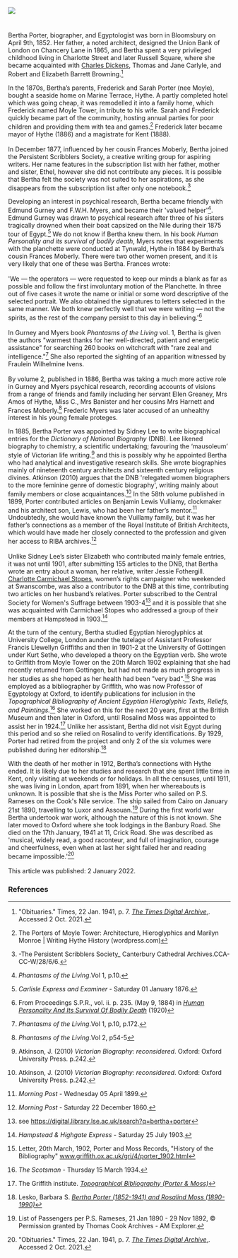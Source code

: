 <a href="https://beta.kent-maps.online"><img src="https://beta.kent-maps.online/juncture/ve-button.png"></a>

<param ve-config title="Bertha Porter (1852-1941)" author=" Michelle Crowther" layout="vtl" banner="/images/banners/19c.jpg">

<param ve-entity eid="Q967166" aliases="Hythe">

#

Bertha Porter, biographer, and Egyptologist was born in Bloomsbury on April 9th, 1852. Her father, a noted architect, designed the Union Bank of London on Chancery Lane in 1865, and Bertha spent a very privileged childhood living in Charlotte Street and later Russell Square, where she became acquainted with [Charles Dickens](/dickens/dickens-biography), Thomas and Jane Carlyle, and Robert and Elizabeth Barrett Browning.[^ref1] 
<param ve-image url="https://upload.wikimedia.org/wikipedia/commons/a/aa/Dickens_Gurney_head.jpg" label="Charles Dickens c.1867-8" attribution="Jeremiah Gurney, Public domain, via Wikimedia Commons">

In the 1870s, Bertha’s parents, Frederick and Sarah Porter (nee Moyle), bought a seaside home on Marine Terrace, Hythe. A partly completed hotel which was going cheap, it was remodelled it into a family home, which Frederick named Moyle Tower, in tribute to his wife. Sarah and Frederick quickly became part of the community, hosting annual parties for poor children and providing them with tea and games.[^ref2] Frederick later became mayor of Hythe (1886) and a magistrate for Kent (1888).  
<br>
In December 1877, influenced by her cousin Frances Moberly, Bertha joined the Persistent Scribblers Society, a creative writing group for aspiring writers. Her name features in the subscription list with her father, mother and sister, Ethel,   however she did not contribute any pieces. It is possible that Bertha felt the society was not suited to her aspirations, as she disappears from the subscription list after only one notebook.[^ref3] 
<param ve-image url="https://stor.artstor.org/stor/573d7807-f4c0-40b9-ad07-e65b737daf4f" label="The Parade, Hythe with Moyle Tower" attribution="The Photochrom Co. Ltd">

Developing an interest in psychical research, Bertha became friendly with Edmund Gurney and F.W.H. Myers, and became their 'valued helper'[^ref4]. Edmund Gurney was drawn to psychical research after three of his sisters tragically drowned when their boat capsized on the Nile during their 1875 tour of Egypt.[^ref5]  We do not know if Bertha knew them. In his book _Human Personality and its survival of bodily death_, Myers notes that experiments with the planchette were conducted at Tynwald, Hythe in 1884 by Bertha’s cousin Frances Moberly. There were two other women present, and it is very likely that one of these was Bertha. Frances wrote:
<br><br>
'We — the operators — were requested to keep our minds a blank as far as possible and follow the first involuntary motion of the Planchette. In three out of five cases it wrote the name or initial or some word descriptive of the selected portrait. We also obtained the signatures to letters selected in the same manner. We both knew perfectly well that we were writing — not the spirits, as the rest of the company persist to this day in believing.'[^ref6]
<br><br>
In Gurney and Myers book _Phantasms of the Living_ vol. 1, Bertha is given the authors "warmest thanks for her well-directed, patient and energetic assistance" for searching 260 books on witchcraft with "rare zeal and intelligence."[^ref7] She also reported the sighting of an apparition witnessed by Fraulein Wilhelmine Ivens.
<br><br>
By volume 2, published in 1886, Bertha was taking a much more active role in Gurney and Myers psychical research, recording accounts of visions from a range of friends and family including her servant Ellen Greaney, Mrs Amos of Hythe, Miss C., Mrs Banister and her cousins Mrs Harnett and Frances Moberly.[^ref8]  Frederic Myers was later accused of an unhealthy interest in his young female proteges. 
<param ve-image url="https://upload.wikimedia.org/wikipedia/commons/4/4e/Frederic_Myers_Photograph.png" label="Frederic Myers" attribution="S. R. Morgan., Public domain, via Wikimedia Commons">

In 1885, Bertha Porter was appointed by Sidney Lee to write biographical entries for the _Dictionary of National Biography_ (DNB). Lee likened biography to chemistry, a scientific undertaking; favouring the ‘mausoleum’ style of Victorian life writing.[^ref14] and this is possibly why he appointed Bertha who had analytical and investigative research skills.  She wrote biographies mainly of nineteenth century architects and sixteenth century religious divines. Atkinson (2010) argues that the DNB 'relegated women biographers to the more feminine genre of domestic biography', writing mainly about family members or close acquaintances.[^ref9] In the 58th volume published in 1899, Porter contributed articles on Benjamin Lewis Vulliamy, clockmaker and his architect son, Lewis, who had been her father’s mentor.[^ref10]  Undoubtedly, she would have known the Vuillamy family, but it was her father’s connections as a member of the Royal Institute of British Architects, which would have made her closely connected to the profession and given her access to RIBA archives.[^ref11]  
<br>
Unlike Sidney Lee’s sister Elizabeth who contributed mainly female entries, it was not until 1901, after submitting 155 articles to the DNB, that Bertha wrote an entry about a woman, her relative, writer Jessie Fothergill.  [Charlotte Carmichael Stopes](/19c/19c-stopes-biography), women’s rights campaigner who weekended at Swanscombe, was also a contributor to the DNB at this time, contributing two articles on her husband’s relatives. Porter subscribed to the Central Society for Women's Suffrage between 1903-4[^ref12]  and it is possible that she was acquainted with Carmichael Stopes who addressed a group of their members at Hampstead in 1903.[^ref13]  
<param ve-image url="https://upload.wikimedia.org/wikipedia/commons/a/ae/Oxford_Dictionary_of_National_Biography_volumes.jpg" label="Oxford Dictionary of National Biography" attribution="The original uploader was Mgoutsidou at Greek Wikipedia., CC BY-SA 3.0, via Wikimedia Commons">

At the turn of the century, Bertha studied Egyptian hieroglyphics at University College, London aunder the tutelage of Assistant Professor Francis Llewellyn Griffiths and then in 1901-2 at the University of Gottingen under Kurt Sethe, who developed a theory on the Egyptian verb. She wrote to Griffith from Moyle Tower on the 20th March 1902 explaining that she had recently returned from Gottingen, but had not made as much progress in her studies as she hoped as her health had been "very bad".[^ref15] She was employed as a bibliographer by Griffith, who was now Professor of Egyptology at Oxford, to identify publications for inclusion in the _Topographical Bibliography of Ancient Egyptian Hieroglyphic Texts, Reliefs, and Paintings._[^ref16] She worked on this for the next 20 years, first at the British Museum and then later in Oxford, until Rosalind Moss was appointed to assist her in 1924.[^ref17] Unlike her assistant, Bertha did not visit Egypt during this period and so she relied on Rosalind to verify identifications. By 1929, Porter had retired from the project and only 2 of the six volumes were published during her editorship.[^ref18] 
<param ve-image url="https://upload.wikimedia.org/wikipedia/commons/e/eb/Karanog_altar.PNG" label="Karanog Altar" attribution="From Karanòg : the Meroitic inscriptions of Shablul and Karanòg by Francis Llewellyn Griffith, Public domain, via Wikimedia Commons">

With the death of her mother in 1912, Bertha’s connections with Hythe ended. It is likely due to her studies and research that she spent little time in Kent, only visiting at weekends or for holidays. In all the censuses, until 1911, she was living in London, apart from 1891, when her whereabouts is unknown. It is possible that she is the Miss Porter who sailed on P.S. Rameses on the Cook's Nile service. The ship sailed from Cairo on January 21st 1890, travelling to Luxor and Assouan.[^ref19] During the first world war Bertha undertook war work, although the nature of this is not known. She later moved to Oxford where she took lodgings in the Banbury Road. She died on the 17th January, 1941 at 11, Crick Road. She was described as 'musical, widely read, a good raconteur, and full of imagination, courage and cheerfulness, even when at last her sight failed her and reading became impossible.'[^ref20] 
<br><br>
This article was published: 2 January 2022.
<param ve-image url="https://stor.artstor.org/stor/44468ea4-cc7a-44c7-8390-ebf9f8ec8db8" label="Marine Parade, Hythe with Moyle Tower c.1914" attribution="Kent Maps Online Postcard Collection">


### References

[^ref1]:  "Obituaries." Times, 22 Jan. 1941, p. 7. [_The Times Digital Archive_,](link.gale.com/apps/doc/CS119355446/GDCS?u=ccc_uni&sid=bookmark-GDCS&xid=07417704). Accessed 2 Oct. 2021.
[^ref2]: The Porters of Moyle Tower: Architecture, Hieroglyphics and Marilyn Monroe | Writing Hythe History (wordpress.com)   
[^ref3]: -The Persistent Scribblers Society_ Canterbury Cathedral Archives.CCA-CC-W/28/6/6.  
[^ref4]: _Phantasms of the Living_.Vol 1, p.10. 
[^ref5]:  _Carlisle Express and Examiner_ - Saturday 01 January 1876. 
[^ref6]: From Proceedings S.P.R., vol. ii. p. 235. (May 9, 1884) in [_Human Personality And Its Survival Of Bodily Death_](https://archive.org/details/in.ernet.dli.2015.150966) (1920)    
[^ref7]: _Phantasms of the Living_.Vol 1, p.10, p.172. 
[^ref8]: _Phantasms of the Living_.Vol 2, p54-5
[^ref9]: Atkinson, J. (2010) _Victorian Biography: reconsidered_. Oxford: Oxford University Press. p.242.
[^ref10]:  _Morning Post_ - Wednesday 05 April 1899.   
[^ref11]:  _Morning Post_ - Saturday 22 December 1860.   
[^ref12]:  see https://digital.library.lse.ac.uk/search?q=bertha+porter    
[^ref13]:  _Hampstead & Highgate Express_ - Saturday 25 July 1903.   
[^ref14]: Atkinson, J. (2010) _Victorian Biography: reconsidered_. Oxford: Oxford University Press. p.242. 
[^ref15]: Letter, 20th March, 1902, Porter and Moss Records, "History of the Bibliography" www.griffith.ox.ac.uk/gri/4/porter_1902.html
[^ref16]:  _The Scotsman_ - Thursday 15 March 1934.   
[^ref17]:  The Griffith institute. [_Topographical Bibliography (Porter & Moss)_](http://www.griffith.ox.ac.uk/topbib.HTML)   
[^ref18]:  Lesko, Barbara S. [_Bertha Porter (1852-1941) and Rosalind Moss (1890-1990)_](https://www.brown.edu/Research/Breaking_Ground/bios/Moss_Rosalind.pdf)   
[^ref19]: List of Passengers per P.S. Rameses, 21 Jan 1890 - 29 Nov 1892, © Permission granted by Thomas Cook Archives - AM Explorer.
[^ref20]:  "Obituaries." Times, 22 Jan. 1941, p. 7. [_The Times Digital Archive_,](link.gale.com/apps/doc/CS119355446/GDCS?u=ccc_uni&sid=bookmark-GDCS&xid=07417704). Accessed 2 Oct. 2021.

